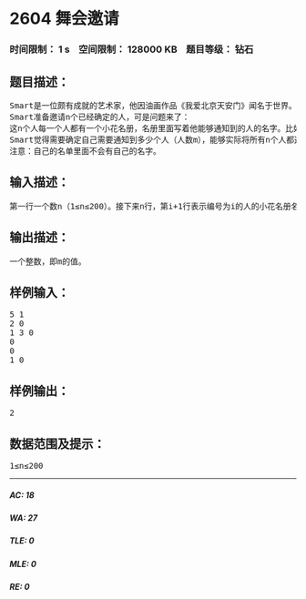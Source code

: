 # 2604 舞会邀请   
### 时间限制： 1 s&nbsp;&nbsp;&nbsp;&nbsp;空间限制： 128000 KB&nbsp;&nbsp;&nbsp;&nbsp;题目等级： 钻石  
## 题目描述：  

<pre>
Smart是一位颇有成就的艺术家，他因油画作品《我爱北京天安门》闻名于世界。现在，他为了报答帮助他的同行们，准备开一个舞会。
Smart准备邀请n个已经确定的人，可是问题来了：
这n个人每一个人都有一个小花名册，名册里面写着他能够通知到的人的名字。比如说在A的人名单里写了B，那么表示A能够通知到B；但是B的名单里不见得有A，也就是说B不见得能够通知到A。 
Smart觉得需要确定自己需要通知到多少个人（人数m），能够实际将所有n个人都通知到。并求出一种方案以确定m的最小值是多少。
注意：自己的名单里面不会有自己的名字。
</pre>
  
  
## 输入描述：  

<pre>
第一行一个数n（1≤n≤200）。接下来n行，第i+1行表示编号为i的人的小花名册名单，名单以0结束。
</pre>
  
  
## 输出描述：  

<pre>
一个整数，即m的值。
</pre>
  
  
## 样例输入：  

<pre>
5 1
2 0
1 3 0
0
0
1 0
</pre>
  
  
## 样例输出：  

<pre>
2
</pre>
  
  
## 数据范围及提示：  

<pre>
1≤n≤200
</pre>
  
  
***  

##### AC: 18  
##### WA: 27  
##### TLE: 0  
##### MLE: 0  
##### RE: 0  
